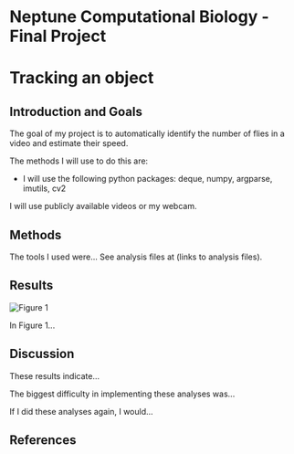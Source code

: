 # Neptune Computational Biology - Final Project


# Tracking an object

## Introduction and Goals

The goal of my project is to automatically identify the number of flies in a video and estimate their speed.

The methods I will use to do this are:
* I will use the following python packages: deque, numpy, argparse, imutils, cv2

I will use publicly available videos or my webcam.


## Methods

The tools I used were... See analysis files at (links to analysis files).

## Results

![Figure 1](./Figure1.png?raw=true)

In Figure 1...

## Discussion

These results indicate...

The biggest difficulty in implementing these analyses was...

If I did these analyses again, I would...

## References


